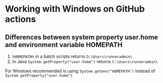 # Working with Windows on GitHub actions

## Differences between system property user.home and environment variable HOMEPATH

1. ```%HOMEPATH%``` in a batch scripts returns ```D:\Users\runneradmin\```
1. In Java ```System.getProperty("user.home")``` returns ``` C:\Users\runneradmin\ ```

For Windows recommended is using ``` System.getenv("HOMEPATH") ``` instead of ```System.getProperty("user.home")```
